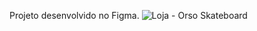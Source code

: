 Projeto desenvolvido no Figma.
![Loja - Orso Skateboard](https://github.com/caaiofeerreira/loja-orsoskateboard/assets/156632875/64ffef79-26df-4403-85f3-208ae1fdf4b4)
